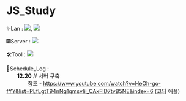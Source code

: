 # JS_Study

✨Lan : <img src="https://img.shields.io/badge/Javascript-F7DF1E?style=flat-square&logo=javascript&logoColor=white"/>, <img src="https://img.shields.io/badge/TypeScrypt-3178C6?style=flat-square&logo=typescript&logoColor=white"/>

🎆Server : <img src="https://img.shields.io/badge/Node.Js-339933?style=flat-square&logo=nodedotjs&logoColor=white"/>

🛠Tool : <img src="https://img.shields.io/badge/VS_Code-007ACC?style=flat-square&logo=visualstudiocode&logoColor=white"/>

📜Schedule_Log : <br/>
  **12.20** // 서버 구축 <br/>
    참조 - https://www.youtube.com/watch?v=HeOh-go-fYY&list=PLfLgtT94nNq1qmsvIii_CAxFlD7tvB5NE&index=6 (코딩 애플)
